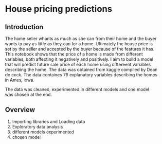 # House pricing predictions
## Introduction
The home seller whants as much as she can from their home and the buyer wants to pay as little as they can for a home. Ultimately the house price is set by the seller and accepted by the buyer because of the features it has. This notebook shows that the price of a home is made from different variables, both affecting it negatively and positively. I aim to build a model that will predict future sale price of each home using differeent variables describing the home. The data was obtained from kaggle compiled by Dean de cock. The data containes 79 explanatory variables describing the homes in Ames, lowa.

The data was cleaned, experimented in different models and one model was chosen at the end.

## Overview
1. Importing libraries and Loading data
2. Exploratory data analysis
3. different models experimented
4. chosen model
